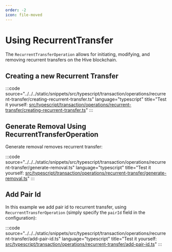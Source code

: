 ```yaml
---
order: -2
icon: file-moved
---
```


# Using RecurrentTransfer

The `RecurrentTransferOperation` allows for initiating, modifying, and removing recurrent transfers on the Hive blockchain.

## Creating a new Recurrent Transfer

:::code source="../../../static/snippets/src/typescript/transaction/operations/recurrent-transfer/creating-recurrent-transfer.ts" language="typescript" title="Test it yourself: [src/typescript/transaction/operations/recurrent-transfer/creating-recurrent-transfer.ts](https://stackblitz.com/github/openhive-network/wax-doc-snippets?file=src%2Ftypescript%2Ftransaction%2Foperations%2Frecurrent-transfer%2Fcreating-recurrent-transfer.ts&startScript=test-transaction-operations-creating-recurrent-transfer)" :::

## Generate Removal Using RecurrentTransferOperation

Generate removal removes recurrent transfer:

:::code source="../../../static/snippets/src/typescript/transaction/operations/recurrent-transfer/generate-removal.ts" language="typescript" title="Test it yourself: [src/typescript/transaction/operations/recurrent-transfer/generate-removal.ts](https://stackblitz.com/github/openhive-network/wax-doc-snippets?file=src%2Ftypescript%2Ftransaction%2Foperations%2Frecurrent-transfer%2Fgenerate-removal.ts&startScript=test-transaction-operations-generate-removal)" :::

## Add Pair Id

In this example we add pair id to recurrent transfer, using `RecurrentTransferOperation` (simply specify the `pairId` field in the configuration):

:::code source="../../../static/snippets/src/typescript/transaction/operations/recurrent-transfer/add-pair-id.ts" language="typescript" title="Test it yourself: [src/typescript/transaction/operations/recurrent-transfer/add-pair-id.ts](https://stackblitz.com/github/openhive-network/wax-doc-snippets?file=src%2Ftypescript%2Ftransaction%2Foperations%2Frecurrent-transfer%2Fadd-pair-id.ts&startScript=test-transaction-operations-add-pair-id)" :::
